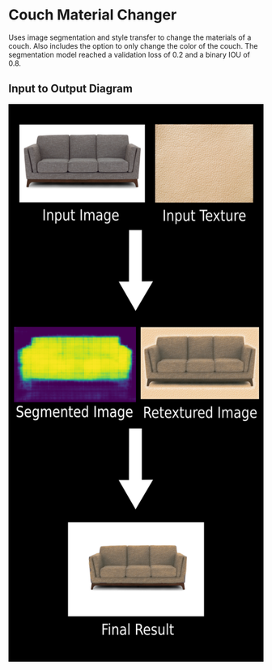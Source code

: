 # Couch Material Changer
Uses image segmentation and style transfer to change the materials of a couch. Also includes the option to only change the color of the couch. The segmentation model reached a validation loss of 0.2 and a binary IOU of 0.8.

## Input to Output Diagram
<img src="CouchMaterialChangerExample.png" width="600" height="1100" />
